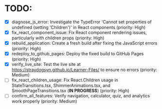 # TODO:

- [x] diagnose_js_error: Investigate the TypeError 'Cannot set properties of undefined (setting 'Children')' in React components (priority: High)
- [x] fix_react_component_issue: Fix React component rendering issues, particularly with children props (priority: High)
- [x] rebuild_application: Create a fresh build after fixing the JavaScript errors (priority: High)
- [x] redeploy_to_github_pages: Deploy the fixed build to GitHub Pages (priority: High)
- [x] verify_live_site: Test the live site at https://straydogsyn.github.io/Learner-Files/ to ensure no errors (priority: Medium)
- [ ] fix_react_children_usage: Fix React.Children usage in StateTransitions.tsx, ShimmerAnimations.tsx, and SmoothPageTransitions.tsx (**IN PROGRESS**) (priority: High)
- [ ] confirm_all_features: Verify navigation, calculator, quiz, and analytics work properly (priority: Medium)
